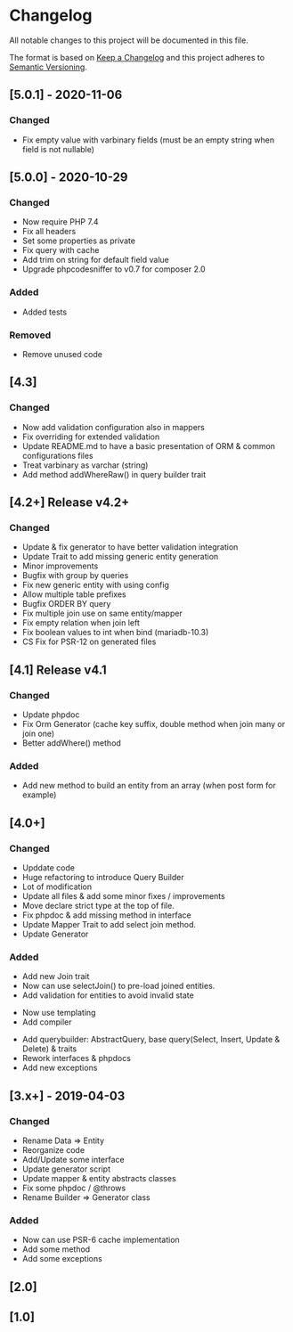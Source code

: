 # Changelog
All notable changes to this project will be documented in this file.

The format is based on [Keep a Changelog](http://keepachangelog.com/en/1.0.0/)
and this project adheres to [Semantic Versioning](http://semver.org/spec/v2.0.0.html).


## [5.0.1] - 2020-11-06
### Changed
 * Fix empty value with varbinary fields (must be an empty string when field is not nullable)

## [5.0.0] - 2020-10-29
### Changed
 * Now require PHP 7.4
 * Fix all headers
 * Set some properties as private
 * Fix query with cache
 * Add trim on string for default field value
 * Upgrade phpcodesniffer to v0.7 for composer 2.0
### Added
 * Added tests
### Removed
 * Remove unused code

## [4.3]
### Changed
 * Now add validation configuration also in mappers
 * Fix overriding for extended validation
 * Update README.md to have a basic presentation of ORM & common configurations files
 * Treat varbinary as varchar (string)
 * Add method addWhereRaw() in query builder trait

## [4.2+] Release v4.2+
### Changed
  * Update & fix generator to have better validation integration
  * Update Trait to add missing generic entity generation
  * Minor improvements
  * Bugfix with group by queries
  * Fix new generic entity with using config
  * Allow multiple table prefixes
  * Bugfix ORDER BY query
  * Fix multiple join use on same entity/mapper
  * Fix empty relation when join left
  * Fix boolean values to int when bind (mariadb-10.3)
  * CS Fix for PSR-12 on generated files

## [4.1] Release v4.1
### Changed
 * Update phpdoc
 * Fix Orm Generator (cache key suffix, double method when join many or join one)
 * Better addWhere() method
### Added
 * Add new method to build an entity from an array (when post form for example)
 
 
## [4.0+]
### Changed
 * Upddate code
 * Huge refactoring to introduce Query Builder
 * Lot of modification
 * Update all files & add some minor fixes / improvements
 * Move declare strict type at the top of file.
 * Fix phpdoc & add missing method in interface
 * Update Mapper Trait to add select join method.
 * Update Generator
### Added
 * Add new Join trait
 * Now can use selectJoin() to pre-load joined entities.
 * Add validation for entities to avoid invalid state
  - Now use templating
  - Add compiler
 * Add querybuilder: AbstractQuery, base query(Select, Insert, Update & Delete) & traits
 * Rework interfaces & phpdocs
 * Add new exceptions

## [3.x+] - 2019-04-03
### Changed
 * Rename Data => Entity
 * Reorganize code
 * Add/Update some interface
 * Update generator script
 * Update mapper & entity abstracts classes
 * Fix some phpdoc / @throws
 * Rename Builder => Generator class
### Added
 * Now can use PSR-6 cache implementation
 * Add some method
 * Add some exceptions
 
## [2.0]

## [1.0]